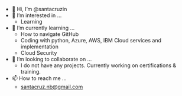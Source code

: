 - 👋 Hi, I’m @santacruzin
- 👀 I’m interested in ...
  - Learning
- 🌱 I’m currently learning ...
  - How to navigate GitHub
  - Coding with python, Azure, AWS, IBM Cloud services and implementation
  - Cloud Security
- 💞️ I’m looking to collaborate on ...
  - I do not have any projects. Currently working on certifications & training.
- 📫 How to reach me ...
  - santacruz.nb@gmail.com

<!---
santacruzin/santacruzin is a ✨ special ✨ repository because its `README.md` (this file) appears on your GitHub profile.
You can click the Preview link to take a look at your changes.
--->
